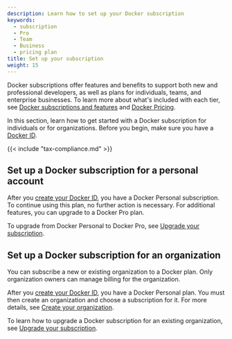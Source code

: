 ```yaml
---
description: Learn how to set up your Docker subscription
keywords:
  - subscription
  - Pro
  - Team
  - Business
  - pricing plan
title: Set up your subscription
weight: 15
---
```


Docker subscriptions offer features and benefits to support both new and professional developers, as well as plans for individuals, teams, and enterprise businesses. To learn more about what's included with each tier, see [Docker subscriptions and features](./details.md) and [Docker Pricing](https://www.docker.com/pricing/).

In this section, learn how to get started with a Docker subscription for individuals or for organizations. Before you begin, make sure you have a [Docker ID](../accounts/create-account.md).

{{< include "tax-compliance.md" >}}

## Set up a Docker subscription for a personal account

After you [create your Docker ID](../accounts/create-account.md), you have a Docker Personal subscription. To continue using this plan, no further action is necessary. For additional features, you can upgrade to a Docker Pro plan.

To upgrade from Docker Personal to Docker Pro, see [Upgrade your subscription](./change.md#upgrade-your-subscription).

## Set up a Docker subscription for an organization

You can subscribe a new or existing organization to a Docker plan. Only organization owners can manage billing for the organization.

After you [create your Docker ID](../accounts/create-account.md), you have a Docker Personal plan. You must then create an organization and choose a subscription for it. For more details, see [Create your organization](../admin/organization/orgs.md).

To learn how to upgrade a Docker subscription for an existing organization, see [Upgrade your subscription](./change.md#upgrade-your-subscription).